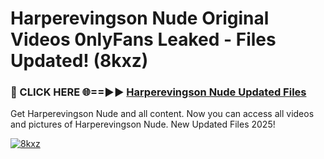 # Harperevingson Nude Original Videos 0nlyFans Leaked - Files Updated! (8kxz)

<h3>🔴 CLICK HERE 🌐==►► <a href="https://tinyurl.com/y5r63du9" rel="nofollow">Harperevingson Nude Updated Files</a></h3>

Get Harperevingson Nude and all content. Now you can access all videos and pictures of Harperevingson Nude. New Updated Files 2025!

[![8kxz](https://i.imgur.com/UVo9nyh.gif)](https://tinyurl.com/y5r63du9)
